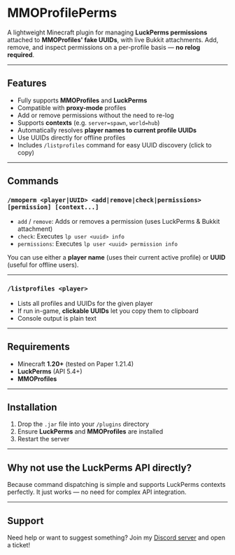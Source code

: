 # MMOProfilePerms

A lightweight Minecraft plugin for managing **LuckPerms permissions** attached to **MMOProfiles' fake UUIDs**, with live Bukkit attachments. Add, remove, and inspect permissions on a per-profile basis — **no relog required**.

---

## Features

- Fully supports **MMOProfiles** and **LuckPerms**
- Compatible with **proxy-mode** profiles
- Add or remove permissions without the need to re-log
- Supports **contexts** (e.g. `server=spawn`, `world=hub`)
- Automatically resolves **player names to current profile UUIDs**
- Use UUIDs directly for offline profiles
- Includes `/listprofiles` command for easy UUID discovery (click to copy)

---

## Commands

### `/mmoperm <player|UUID> <add|remove|check|permissions> [permission] [context...]`

- `add` / `remove`: Adds or removes a permission (uses LuckPerms & Bukkit attachment)
- `check`: Executes `lp user <uuid> info`
- `permissions`: Executes `lp user <uuid> permission info`

You can use either a **player name** (uses their current active profile) or **UUID** (useful for offline users).

---

### `/listprofiles <player>`

- Lists all profiles and UUIDs for the given player
- If run in-game, **clickable UUIDs** let you copy them to clipboard
- Console output is plain text

---

## Requirements

- Minecraft **1.20+** (tested on Paper 1.21.4)
- **LuckPerms** (API 5.4+)
- **MMOProfiles**

---

## Installation

1. Drop the `.jar` file into your `/plugins` directory
2. Ensure **LuckPerms** and **MMOProfiles** are installed
3. Restart the server

---

## Why not use the LuckPerms API directly?

Because command dispatching is simple and supports LuckPerms contexts perfectly. It just works — no need for complex API integration.

---

## Support

Need help or want to suggest something? Join my [Discord server](https://discord.gg/JEqREs76yh) and open a ticket!
